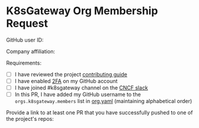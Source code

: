# K8sGateway Org Membership Request

<!--
If you would like to become a member of the organization on GitHub, please submit a PR to the community repo using this template. Give us a few days to review and you should receive an invitation to join.
-->

GitHub user ID:

Company affiliation:

Requirements:

- [ ] I have reviewed the project [contributing guide](https://github.com/k8sgateway/community/blob/main/CONTRIBUTING.md)
- [ ] I have enabled [2FA](https://docs.github.com/en/authentication/securing-your-account-with-two-factor-authentication-2fa) on my GitHub account
- [ ] I have joined #k8sgateway channel on the [CNCF slack](https://slack.cncf.io)
- [ ] In this PR, I have added my GitHub username to the `orgs.k8sgateway.members` list in [org.yaml](https://github.com/k8sgateway/community/blob/main/org.yaml) (maintaining alphabetical order)

Provide a link to at least one PR that you have successfully pushed to one of the project's repos:
